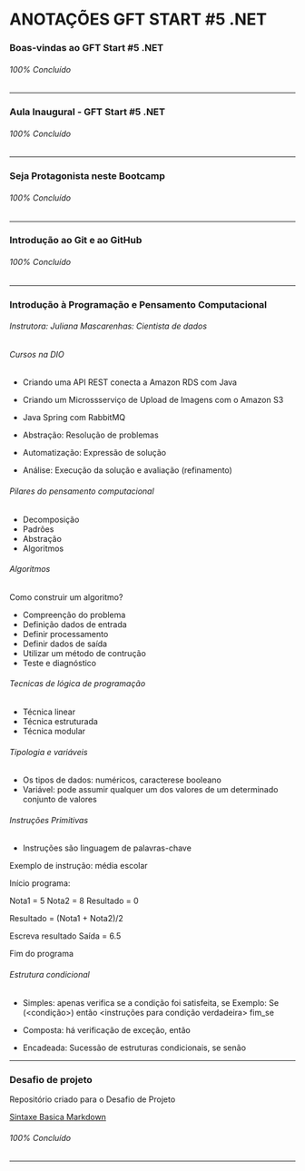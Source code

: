 # ANOTAÇÕES GFT START #5 .NET #
<!-- Módulo I - Fundamentos -->

### Boas-vindas ao GFT Start #5 .NET ###
###### 100% Concluído

------------------------------------------------------------

### Aula Inaugural - GFT Start #5 .NET
###### 100% Concluído

------------------------------------------------------------

### Seja Protagonista neste Bootcamp
###### 100% Concluído

------------------------------------------------------------

### Introdução ao Git e ao GitHub
###### 100% Concluído

------------------------------------------------------------

### Introdução à Programação e Pensamento Computacional 
###### Instrutora: Juliana Mascarenhas: Cientista de dados


###### Cursos na DIO 
- Criando uma API REST conecta a Amazon RDS com Java
- Criando um Microssserviço de Upload de Imagens com o Amazon S3
- Java Spring com RabbitMQ

- Abstração: Resolução de problemas
- Automatização: Expressão de solução
- Análise: Execução da solução e avaliação (refinamento) 

###### Pilares do pensamento computacional
- Decomposição
- Padrões
- Abstração
- Algoritmos

###### Algoritmos
Como construir um algoritmo?

- Compreenção do problema
- Definição dados de entrada
- Definir processamento
- Definir dados de saída
- Utilizar um método de contrução
- Teste e diagnóstico

###### Tecnicas de lógica de programação
- Técnica linear
- Técnica estruturada
- Técnica modular

###### Tipologia e variáveis
- Os tipos de dados: numéricos, caracterese booleano  
- Variável: pode assumir qualquer um dos valores de um determinado conjunto de valores

###### Instruções Primitivas
- Instruções são linguagem de palavras-chave

Exemplo de instrução: média escolar

Início programa:

  Nota1 = 5 <!-- variável -->
  Nota2 = 8
  Resultado = 0
  
  Resultado = (Nota1 + Nota2)/2 <!-- constante -->
  
  Escreva resultado 
  Saída = 6.5 
  
Fim do programa

###### Estrutura condicional

- Simples: apenas verifica se a condição foi satisfeita, se <!-- if -->
    Exemplo: Se (<condição>) então
                <instruções para condição verdadeira>
             fim_se
             
- Composta: há verificação de exceção, então <!-- else -->
- Encadeada: Sucessão de estruturas condicionais, se senão <!-- if else -->


------------------------------------------------------------

### Desafio de projeto
Repositório criado para o Desafio de Projeto

<!-- Links Úteis -->
[Sintaxe Basica Markdown](https://www.markdownguide.org/)
###### 100% Concluído

------------------------------------------------------------

